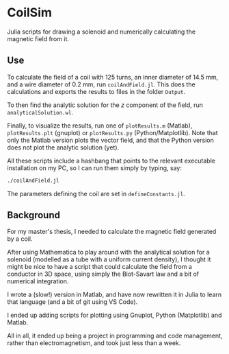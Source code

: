 # CoilSim
Julia scripts for drawing a solenoid and numerically calculating the magnetic field from it.

## Use
To calculate the field of a coil with 125 turns, an inner diameter of 14.5 mm, and a wire diameter of 0.2 mm, run ```coilAndField.jl```.
This does the calculations and exports the results to files in the folder ```Output```.

To then find the analytic solution for the _z_ component of the field, run ```analyticalSolution.wl```.

Finally, to visualize the results, run one of ```plotResults.m``` (Matlab), ```plotResults.plt``` (gnuplot) or ```plotResults.py``` (Python/Matplotlib).
Note that only the Matlab version plots the vector field, and that the Python version does not plot the analytic solution (yet).

All these scripts include a hashbang that points to the relevant executable installation on my PC, so I can run them simply by typing, say:
```bash
./coilAndField.jl
```

The parameters defining the coil are set in ```defineConstants.jl```.

## Background
For my master's thesis, I needed to calculate the magnetic field generated by a coil.

After using Mathematica to play around with the analytical solution for a solenoid (modelled as a tube with a uniform current density), I thought it might be nice to have a script that could calculate the field from a conductor in 3D space, using simply the Biot-Savart law and a bit of numerical integration.

I wrote a (slow!) version in Matlab, and have now rewritten it in Julia to learn that language (and a bit of git using VS Code).

I ended up adding scripts for plotting using Gnuplot, Python (Matplotlib) and Matlab.

All in all, it ended up being a project in programming and code management, rather than electromagnetism, and took just less than a week.